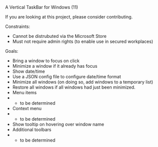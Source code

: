 A Vertical TaskBar for Windows (11)

If you are looking at this project, please consider contributing.

Constraints:

- Cannot be distrubuted via the Microsoft Store
- Must not require admin rights (to enable use in secured workplaces)

Goals:

- Bring a window to focus on click
- Minimize a window if it already has focus
- Show date/time
- Use a JSON config file to configure date/time format
- Minimize all windows (on doing so, add windows to a temporary list)
- Restore all windows if all windows had just been minimized.
- Menu items
-   - to be determined
- Context menu
-   - to be determined
- Show tooltip on hovering over window name
- Additional toolbars
-   - to be determined


